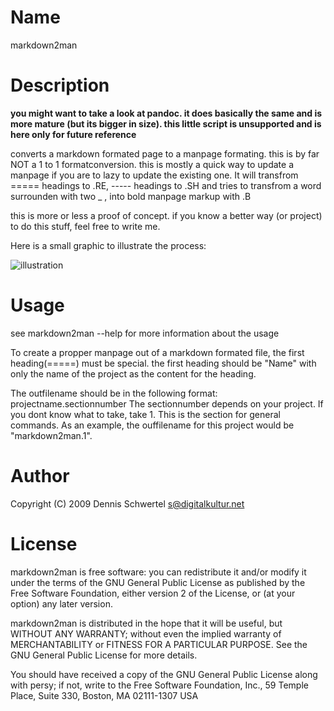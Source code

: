 Name
============
markdown2man

Description
============
__you might want to take a look at pandoc. it does basically the same and is more mature (but its bigger in size). this little script is unsupported and is here only for future reference__

converts a markdown formated page to a manpage formating. this is by far NOT a 1 to 1 formatconversion. this is mostly a quick way to update a manpage if you are to lazy to update the existing one. 
It will transfrom ===== headings to .RE, ----- headings to .SH and tries to transfrom a word surrounden with two _ , into bold manpage markup with .B

this is more or less a proof of concept. if you know a better way (or project) to do this stuff, feel free to write me.

Here is a small graphic to illustrate the process:

![illustration](http://cloud.github.com/downloads/kinkerl/markdown2man/illustration.png)

Usage
============
see markdown2man --help for more information about the usage

To create a propper manpage out of a markdown formated file, the first heading(=====)  must be special. the first heading should be "Name" with only the name of the project as the content for the heading.

The outfilename should be in the following format: projectname.sectionnumber 
The sectionnumber depends on your project. If you dont know what to take, take 1. This is the section for general commands. As an example, the ouffilename for this project would be "markdown2man.1".


Author
============
Copyright (C) 2009 Dennis Schwertel <s@digitalkultur.net>

License
============
markdown2man is free software: you can redistribute it and/or modify it
under the terms of the GNU General Public License as published by the Free
Software Foundation, either version 2 of the License, or (at your option) any
later version.

markdown2man is distributed in the hope that it will be useful,
but WITHOUT ANY WARRANTY; without even the implied warranty of
MERCHANTABILITY or FITNESS FOR A PARTICULAR PURPOSE.  See the GNU
General Public License for more details.

You should have received a copy of the GNU General Public License
along with persy; if not, write to the Free Software
Foundation, Inc., 59 Temple Place, Suite 330, Boston, MA  02111-1307  USA

